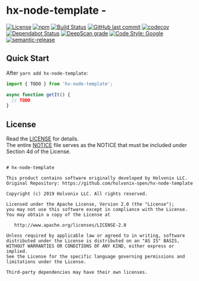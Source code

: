 # hx-node-template - 

[![License](https://img.shields.io/badge/License-Apache%202.0-blue.svg)](./LICENSE) [![npm](https://img.shields.io/npm/v/hx-node-template.svg)](https://www.npmjs.com/package/hx-node-template) [![Build Status](https://travis-ci.com/holvonix-open/hx-node-template.svg?branch=master)](https://travis-ci.com/holvonix-open/hx-node-template) [![GitHub last commit](https://img.shields.io/github/last-commit/holvonix-open/hx-node-template.svg)](https://github.com/holvonix-open/hx-node-template/commits) [![codecov](https://codecov.io/gh/holvonix-open/hx-node-template/branch/master/graph/badge.svg)](https://codecov.io/gh/holvonix-open/hx-node-template) [![Dependabot Status](https://api.dependabot.com/badges/status?host=github&repo=holvonix-open/hx-node-template)](https://dependabot.com) [![DeepScan grade](https://deepscan.io/api/teams/XX/projects/YY/branches/ZZ/badge/grade.svg)](https://deepscan.io/dashboard#view=project&tid=XX&pid=YY&bid=ZZ) [![Code Style: Google](https://img.shields.io/badge/code%20style-google-blueviolet.svg)](https://github.com/google/gts) [![semantic-release](https://img.shields.io/badge/%20%20%F0%9F%93%A6%F0%9F%9A%80-semantic--release-e10079.svg)](https://github.com/semantic-release/semantic-release)


## Quick Start

After `yarn add hx-node-template`:

````typescript
import { TODO } from 'hx-node-template';

async function getIt() {
  // TODO
}
````


## License

Read the [LICENSE](LICENSE) for details.  
The entire [NOTICE](NOTICE) file serves as the NOTICE that must be included under
Section 4d of the License.

````

# hx-node-template

This product contains software originally developed by Holvonix LLC.
Original Repository: https://github.com/holvonix-open/hx-node-template

Copyright (c) 2019 Holvonix LLC. All rights reserved.

Licensed under the Apache License, Version 2.0 (the "License");
you may not use this software except in compliance with the License.
You may obtain a copy of the License at

   http://www.apache.org/licenses/LICENSE-2.0

Unless required by applicable law or agreed to in writing, software
distributed under the License is distributed on an "AS IS" BASIS,
WITHOUT WARRANTIES OR CONDITIONS OF ANY KIND, either express or implied.
See the License for the specific language governing permissions and
limitations under the License.

Third-party dependencies may have their own licenses.

````
